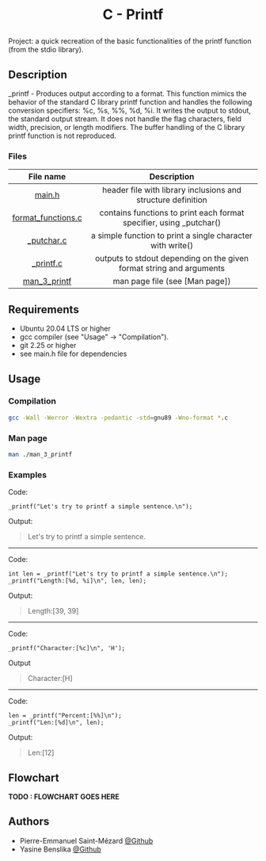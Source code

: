 # <p align="center">C - Printf</p>
Project: a quick recreation of the basic functionalities of the printf function (from the stdio library).

## Description
_printf - Produces output according to a format.
This function mimics the behavior of the standard C library printf function and handles the following conversion specifiers: %c, %s, %%, %d, %i. It writes the output to stdout, the standard output stream. It does not handle the flag characters, field width, precision, or length modifiers. The buffer handling of the C library printf function is not reproduced.

### Files

| File name |  Description|
| :--------: | :--------: |
| [main.h](https://github.com/Eonvorax/holbertonschool-printf/blob/697d4e756c5d0c57d96b9fde4d6bb419f1638701/main.h)  | header file with library inclusions and structure definition |
| [format_functions.c](https://github.com/Eonvorax/holbertonschool-printf/blob/697d4e756c5d0c57d96b9fde4d6bb419f1638701/format_functions.c) | contains functions to print each format specifier, using _putchar() |
| [_putchar.c](https://github.com/Eonvorax/holbertonschool-printf/blob/697d4e756c5d0c57d96b9fde4d6bb419f1638701/_putchar.c)  | a simple function to print a single character with write() |
| [_printf.c](https://github.com/Eonvorax/holbertonschool-printf/blob/697d4e756c5d0c57d96b9fde4d6bb419f1638701/_printf.c)  | outputs to stdout depending on the given format string and arguments |
| [man_3_printf](https://github.com/Eonvorax/holbertonschool-printf/blob/697d4e756c5d0c57d96b9fde4d6bb419f1638701/man_3_printf) | man page file (see [Man page]) |

## Requirements

- Ubuntu 20.04 LTS or higher
- gcc compiler (see "Usage" -> "Compilation").
- git 2.25 or higher
- see main.h file for dependencies

## Usage

### Compilation
``` bash
gcc -Wall -Werror -Wextra -pedantic -std=gnu89 -Wno-format *.c
```

### Man page
``` bash
man ./man_3_printf
```
### Examples

Code:
```
_printf("Let's try to printf a simple sentence.\n");
```
Output:

> Let's try to printf a simple sentence.


----------


Code:
```
int len = _printf("Let's try to printf a simple sentence.\n");
_printf("Length:[%d, %i]\n", len, len);
```
Output:
> Length:[39, 39]


----------

Code:
```
_printf("Character:[%c]\n", 'H');
```
Output
> Character:[H]


----------

Code:
```
len = _printf("Percent:[%%]\n");
_printf("Len:[%d]\n", len);
```
Output:
> Len:[12]

## Flowchart
**TODO : FLOWCHART GOES HERE**

## Authors

- Pierre-Emmanuel Saint-Mézard [@Github](https://github.com/Eonvorax)
- Yasine Benslika [@Github](https://github.com/Yasine31130)

